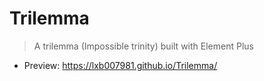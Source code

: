 # Trilemma

> A trilemma (Impossible trinity) built with Element Plus

- Preview: <https://lxb007981.github.io/Trilemma/>
